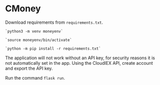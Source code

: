 # CMoney

Download requirements from `requirements.txt`. 
    
    `python3 -m venv moneyenv`
    
    `source moneyenv/bin/activate`
    
    `python -m pip install -r requirements.txt`

The application will not work without an API key, for security reasons it is not automatically set in the app. 
Using the CloudIEX API, create account and export the API key.

Run the command `flask run`. 
